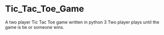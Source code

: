 # Tic_Tac_Toe_Game
A two player Tic Tac Toe game written in python 3
Two player plays until the game is tie or someone wins.

